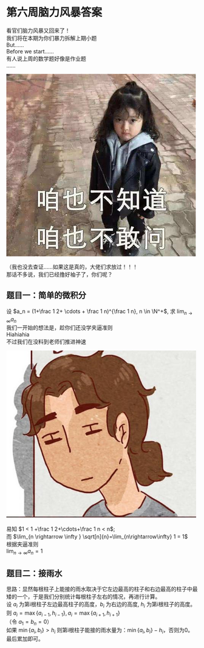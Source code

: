 # 第六周脑力风暴答案

看官们脑力风暴又回来了！  
我们将在本期为你们暴力拆解上期小题  
But……  
Before we start……  
有人说上周的数学题好像是作业题  
……

![](Images/S1.jpg)

（我也没去查证……如果这是真的，大佬们求放过！！！  
那话不多说，我们已经撸好袖子了，你们呢？

## 题目一：简单的微积分

设 $a_n = (1+\frac 1 2+ \cdots + \frac 1 n)^{\frac 1 n}, n \in \N^+$, 求 $\lim_{n\rightarrow\infty} a_n$  
我们一开始的想法是，趁你们还没学夹逼准则  
Hiahiahia  
不过我们在没料到老师们推进神速

![](Images/S2.jpg)

易知 $1 < 1 +\frac 1 2+\cdots+\frac 1 n < n$;  
而 $\lim_{n \rightarrow \infty } \sqrt[n]{n}=\lim_{n\rightarrow\infty} 1 = 1$  
根据夹逼准则  
$\lim_{n\rightarrow\infty}a_n = 1$

## 题目二：接雨水

思路：显然每根柱子上能接的雨水取决于它左边最高的柱子和右边最高的柱子中最矮的一个，于是我们分别统计每根柱子左右的情况，再进行计算。  
设 $a_i$ 为第i根柱子左边最高柱子的高度，$b_i$ 为右边的高度, $h_i$ 为第i根柱子的高度。  
则 $a_i=\max\{a_{i-1},h_{i-1}\},a_i=\max\{a_{i+1},h_{i+1}\}$  
（令 $a_1 = b_n = 0$）  
如果 $\min\{a_i,b_i\}>h_i$ 则第i根柱子能接的雨水量为：$\min\{a_i,b_i\}-h_i$，否则为0。  
最后累加即可。
